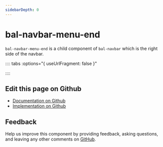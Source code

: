 ```yaml
---
sidebarDepth: 0
---
```



# bal-navbar-menu-end 

`bal-navbar-menu-end` is a child component of `bal-navbar` which is the right side of the navbar.





:::: tabs :options="{ useUrlFragment: false }"


::::

## Edit this page on Github

* [Documentation on Github](https://github.com/baloise/design-system/blob/master/docs/src/components/components/bal-navbar-menu-start.md)
* [Implementation on Github](https://github.com/baloise/design-system/blob/master/packages/components/src/components/bal-navbar-menu-start)

## Feedback

Help us improve this component by providing feedback, asking questions, and leaving any other comments on [GitHub](https://github.com/baloise/design-system/issues/new).

